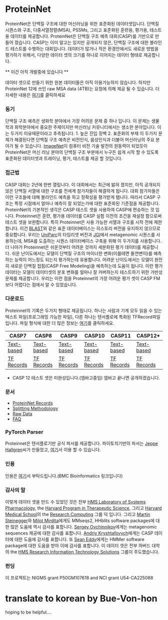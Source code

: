 # ProteinNet

ProteinNet은 단백질 구조에 대한 머신러닝을 위한 표준화된 데이터셋입니다.
단백질 시퀀스와 구조, 다중서열정렬(MSA), PSSMs, 그리고 표준화된 훈련용, 평가용, 테스트용 데이터를 제공합니다.
ProteinNet은 단백질 구조 예측 대회(CASP)를 기반으로 만들어 졌습니다.
CASP는 이미 알고는 있지만 공개되지 않은, 단백질 구조에 대한 블라인드 테스트를 수행하는 대회입니다.
데이터가 많거나 적은 환경안에서도 새로운 방법을 평가하기 위해서, 다양한 데이터 셋의 크기를 하나로 이어지는 데이터 형태로 제공합니다.

** 이건 아직 개발중에 있습니다 **

데이터 셋으로 만들기 위한 원본 데이터들은 아직 이용가능하지 않습니다. 하지만 ProteinNet 12에 쓰인 raw MSA data (4TB)는 요청에 의해 제공 될 수 있습니다.
더 자세한 내용은 [여기](https://github.com/aqlaboratory/proteinnet/blob/master/docs/raw_data.md)를 클릭하세요

### 동기

단백질 구조 예측은 생화학 분야에서 가장 어려운 문제 중 하나 입니다. 이 문제는 생물학과 화학분야에서 중요한 주제이지만 머신러닝 커뮤니티에서는 생소한 분야입니다.
이는 두가지 이유때문이라고 추측됩니다. 1. 높은 진입 장벽 2. 표준화의 부재 이 두가지 문제가 해결된다면 단백질 구조 예측은 비전인식, 음성인식과 더불어 머신러닝의 주요 분야가 될 수 있습니다.
[ImageNet](http://www.image-net.org)이 컴퓨터 비전 기술 발전의 원동력이 되었듯이 ProteinNet은 머신 러닝 분야의 단백질 구조 부분에서 누구든 쉽게 시작 할 수 있도록 표준화된 데이터셋과 트레이닝, 평가, 테스트를 제공 할 것입니다.


### 접근법

CASP 대회는 2년에 한번 열립니다. 이 대회에서는 최근에 밣혀 졌지만, 아직 공개되지 않은 단백질 서열에 대한 구조를 전세계 참가자들이 해결하게 됩니다.
대회 참가자들은 이런 구조들에 대해 블라인드 예측을 하고 정확성을 평가받게 됍니다. 따라서 CASP 구조는 특정 시점에서 얼마나 예측이 잘 되었는가에 대한 표준화된 기준점을 제공합니다. ProteinNet의 기본적인 생각은 CASP 테스트 셋을 사용하여 CASP에 편승하는 것 입니다. Proteinnet은 훈련, 평가용 데이터를 CASP 실험 이전의 조건을 재설정 함으로써 테스트 셋을 보완합니다. 특히 Proteinnet은 사용 가능한 서열과 구조를 시작 전에 제한합니다. 이건 [BLAST](https://blast.ncbi.nlm.nih.gov/Blast.cgi)와 같은 표준 데이터베이스는 히스토리 버전을 유지하지 않으므로 중요합니다.
우리는 [UniParc](http://www.uniprot.org/uniparc/)의 타임리셋 버전과 [JGI](https://img.jgi.doe.gov/)에서 metagenomic 시퀀스를 사용하는데, MSA를 도출하는 시퀀스 데이터베이스 구축을 위해 이 두가지를 사용합니다.
더 나아가 Proteinnet은 쉬운것부터 어려운 것까지 세분화된 평가 데이터를 제공합니다.
쉬운 난이도에서는 모델이 단백질 구조의 마이너한 변화(이를테면 돌연변이)를 예측하는 능력이 어느정도 되는지 평가하는데 유용합니다.
어려운 난이도에서는 모델이 완전히 새로운 단백질 접힘(CASP Free Modeling)을 예측하는데 도움이 됩니다.
이런 평가 데이터는 모델이 데이터셋의 분포 변화를 얼마나 잘 커버하는지 테스트하기 위한 가반성 문제를 제공합니다.
우리는 이런 점을 Proteinnet의 가장 어려운 평가 셋이 CASP FM보다 어렵다는 점에서 알 수 있었습니다.

### 다운로드

Proteinnet의 기록은 두가지 형태로 제공됩니다. 하나는 사람과 기계 모두 읽을 수 있는 텍스트 파일(프로그래밍 가능한 파일), 다른 하나는 텐서플로에 특화된 TFRecord파일입니다. 파일 형식에 대한 더 많은 정보는 [여기](https://github.com/aqlaboratory/proteinnet/blob/master/docs/proteinnet_records.md#file-formats)를 클릭하세요.

| CASP7 | CASP8 | CASP9 | CASP10 | CASP11 | CASP12* |
| --- | --- | --- | --- | --- | --- |
| [Text-based](https://sharehost.hms.harvard.edu/sysbio/alquraishi/proteinnet/human_readable/casp7.tar.gz) | [Text-based](https://sharehost.hms.harvard.edu/sysbio/alquraishi/proteinnet/human_readable/casp8.tar.gz) | [Text-based](https://sharehost.hms.harvard.edu/sysbio/alquraishi/proteinnet/human_readable/casp9.tar.gz) | [Text-based](https://sharehost.hms.harvard.edu/sysbio/alquraishi/proteinnet/human_readable/casp10.tar.gz) | [Text-based](https://sharehost.hms.harvard.edu/sysbio/alquraishi/proteinnet/human_readable/casp11.tar.gz) | [Text-based](https://sharehost.hms.harvard.edu/sysbio/alquraishi/proteinnet/human_readable/casp12.tar.gz) |
| [TF Records](https://sharehost.hms.harvard.edu/sysbio/alquraishi/proteinnet/tfrecords/casp7.tar.gz) | [TF Records](https://sharehost.hms.harvard.edu/sysbio/alquraishi/proteinnet/tfrecords/casp8.tar.gz) | [TF Records](https://sharehost.hms.harvard.edu/sysbio/alquraishi/proteinnet/tfrecords/casp9.tar.gz) | [TF Records](https://sharehost.hms.harvard.edu/sysbio/alquraishi/proteinnet/tfrecords/casp10.tar.gz) | [TF Records](https://sharehost.hms.harvard.edu/sysbio/alquraishi/proteinnet/tfrecords/casp11.tar.gz) | [TF Records](https://sharehost.hms.harvard.edu/sysbio/alquraishi/proteinnet/tfrecords/casp12.tar.gz) |

* CASP 12 테스트 셋은 미완성입니다.(엠바고중임) 엠바고 끝나면 공개하겠습니다.

### 문서
* [ProteinNet Records](docs/proteinnet_records.md)
* [Splitting Methodology](docs/splitting_methodology.md)
* [Raw Data](docs/raw_data.md)
* [FAQ](docs/FAQ.md)

### PyTorch Parser
Proteinnet은 텐서플로기반 공식 파서를 제공합니다. 파이토치기반의 파서는 [Jeppe Hallgren](https://github.com/JeppeHallgren)씨가 만들었고, [여기](https://github.com/OpenProtein/openprotein/blob/master/preprocessing.py)서 이용 할 수 있습니다.

### 인용
인용은 [여기](https://bmcbioinformatics.biomedcentral.com/articles/10.1186/s12859-019-2932-0)서 부탁드립니다.(BMC Bioinformatics 링크입니다)

### 감사의 말
이렇게 데이터 셋을 만드 수 있었던 것은 전부 [HMS Laboratory of Systems Pharmacology](http://hits.harvard.edu/the-program/laboratory-of-systems-pharmacology/about/), the [Harvard Program in Therapeutic Science](http://hits.harvard.edu/the-program/program-in-regulatory-science/about/), 그리고 [Harvard Medical School](https://hms.harvard.edu)의 the [Research Computing](https://rc.hms.harvard.edu) 그룹 덕 입니다. 그리고 [Martin Steinegger](https://github.com/martin-steinegger)와 [Milot Mirdita](https://github.com/milot-mirdita)에게도 MMseqs2, HHblits software packages에 대한 많은 도움에 역시 감사를 표합니다. [Sergey Ovchinnikov](http://site.solab.org/)에게는 metagenomic sequences 제공에 대한 감사를 표합니다. [Andriy Kryshtafovych](http://predictioncenter.org/people/kryshtafovych/index.cgi)에게는 CASP 데이터에 대한 도움에 감사를 표합니다. 또 [Sean Eddy](https://github.com/cryptogenomicon)에게는 HMMer software package에 대한 도움을 받아 이에 감사를 표합니다.
이 데이터 셋은 전부 하버드 대학의 the [HMS Research Information Technology Solutions](https://rits.hms.harvard.edu) 그룹이 주도했습니다.

### 펀딩
이 프로젝트는 NIGMS grant P50GM107618 and NCI grant U54-CA225088

# translate to korean by Bue-Von-hon
hoping to be helpful....
